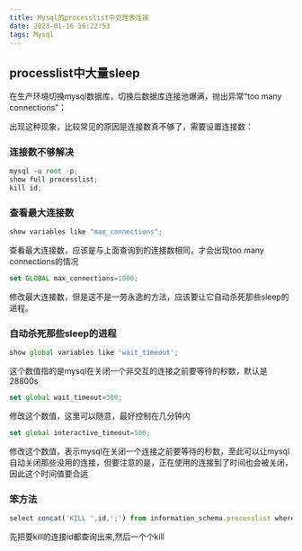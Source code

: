 ```yaml
---
title: Mysql的processlist中处理表连接
date: 2023-01-16 16:22:53
tags: Mysql
---
```



## processlist中大量sleep

在生产环境切换mysql数据库，切换后数据库连接池爆满，抛出异常“too many connections”；

出现这种现象，比较常见的原因是连接数真不够了，需要设置连接数：

### 连接数不够解决

```js
mysql -u root -p;
show full processlist;
kill id;
```

### 查看最大连接数

```js
show variables like "max_connections";
```

查看最大连接数，应该是与上面查询到的连接数相同，才会出现too many connections的情况

```js
set GLOBAL max_connections=1000;
```

修改最大连接数，但是这不是一劳永逸的方法，应该要让它自动杀死那些sleep的进程。

### 自动杀死那些sleep的进程

```js
show global variables like 'wait_timeout';
```

这个数值指的是mysql在关闭一个非交互的连接之前要等待的秒数，默认是28800s

```js
set global wait_timeout=300; 
```

修改这个数值，这里可以随意，最好控制在几分钟内

```js
set global interactive_timeout=500; 
```

修改这个数值，表示mysql在关闭一个连接之前要等待的秒数，至此可以让mysql自动关闭那些没用的连接，但要注意的是，正在使用的连接到了时间也会被关闭，因此这个时间值要合适

### 笨方法

```js
select concat('KILL ',id,';') from information_schema.processlist where user='root';
```

先把要kill的连接id都查询出来,然后一个个kill
